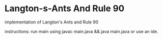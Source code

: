 # Langton-s-Ants And Rule 90
implementation of Langton's Ants and Rule 90

instructions: run main using javac main.java && java main.java or use an ide.
